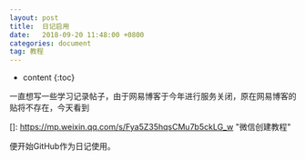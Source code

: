 ```yaml
---
layout: post
title:  日记启用
date:   2018-09-20 11:48:00 +0800
categories: document
tag: 教程
---
```


* content
{:toc}


一直想写一些学习记录帖子，由于网易博客于今年进行服务关闭，原在网易博客的贴将不存在，今天看到

[]: https://mp.weixin.qq.com/s/Fya5Z35hqsCMu7b5ckLG_w	"微信创建教程"

便开始GitHub作为日记使用。
